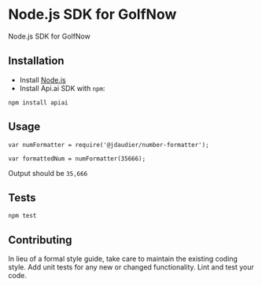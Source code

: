 Node.js SDK for GolfNow
===============

Node.js SDK for GolfNow

## Installation

* Install [Node.js](https://nodejs.org/)
* Install Api.ai SDK with `npm`:

`npm install apiai`


## Usage

    var numFormatter = require('@jdaudier/number-formatter');

    var formattedNum = numFormatter(35666);
  
  
  Output should be `35,666`


## Tests

  `npm test`

## Contributing

In lieu of a formal style guide, take care to maintain the existing coding style. Add unit tests for any new or changed functionality. Lint and test your code.